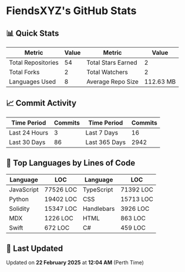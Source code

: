 # FiendsXYZ's GitHub Stats

## 📊 Quick Stats

| Metric               | Value       | Metric               | Value       |
|----------------------|-------------|----------------------|-------------|
| Total Repositories   | 54 | Total Stars Earned   | 2 |
| Total Forks          | 2 | Total Watchers       | 2 |
| Languages Used       | 8 | Average Repo Size    | 112.63 MB |

## 📈 Commit Activity

| Time Period      | Commits      | Time Period      | Commits      |
|------------------|--------------|------------------|--------------|
| Last 24 Hours    | 3 | Last 7 Days      | 16 |
| Last 30 Days     | 86 | Last 365 Days    | 2942 |

## 📝 Top Languages by Lines of Code

| Language       | LOC        | Language       | LOC        |
|----------------|------------|----------------|------------|
| JavaScript       | 77526 LOC  | TypeScript       | 71392 LOC  |
| Python       | 19402 LOC  | CSS       | 15713 LOC  |
| Solidity       | 15347 LOC  | Handlebars       | 3926 LOC  |
| MDX       | 1226 LOC  | HTML       | 863 LOC  |
| Swift       | 672 LOC  | C#       | 459 LOC  |

## 📅 Last Updated

Updated on **22 February 2025** at **12:04 AM** (Perth Time)
